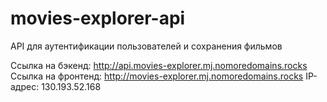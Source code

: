 # movies-explorer-api
API для аутентификации пользователей и сохранения фильмов

Ссылка на бэкенд: http://api.movies-explorer.mj.nomoredomains.rocks
Ссылка на фронтенд: http://movies-explorer.mj.nomoredomains.rocks
IP-адрес: 130.193.52.168

